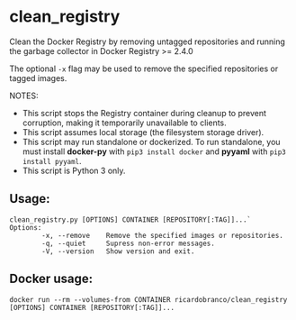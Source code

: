 # clean_registry
Clean the Docker Registry by removing untagged repositories and running the garbage collector in Docker Registry >= 2.4.0

The optional `-x` flag may be used to remove the specified repositories or tagged images.

NOTES:
  - This script stops the Registry container during cleanup to prevent corruption, making it temporarily unavailable to clients.
  - This script assumes local storage (the filesystem storage driver).
  - This script may run standalone or dockerized.  To run standalone, you must install **docker-py** with `pip3 install docker` and **pyyaml** with `pip3 install pyyaml`.
  - This script is Python 3 only.
  
## Usage:

```
clean_registry.py [OPTIONS] CONTAINER [REPOSITORY[:TAG]]...`
Options:
        -x, --remove    Remove the specified images or repositories.
        -q, --quiet     Supress non-error messages.
        -V, --version   Show version and exit.
```

## Docker usage:

`docker run --rm --volumes-from CONTAINER ricardobranco/clean_registry [OPTIONS] CONTAINER [REPOSITORY[:TAG]]...`
